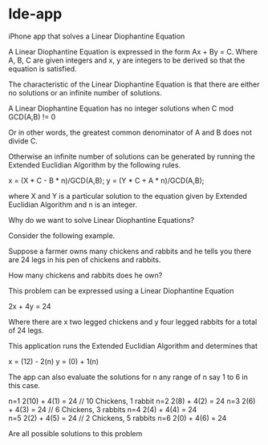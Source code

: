 # lde-app
iPhone app that solves a Linear Diophantine Equation

A Linear Diophantine Equation is expressed in the form Ax + By = C.
Where A, B, C are given integers and x, y are integers to be
derived so that the equation is satisfied.

The characteristic of the Linear Diophantine Equation is that
there are either no solutions or an infinite number of solutions.

A Linear Diophantine Equation has no integer solutions when
C mod GCD(A,B) != 0

Or in other words, the greatest common denominator of A and B does
not divide C.

Otherwise an infinite number of solutions can be generated by
running the Extended Euclidian Algorithm by the following
rules.

x = (X * C - B * n)/GCD(A,B);
y = (Y * C + A * n)/GCD(A,B);

where X and Y is a particular solution to the equation given by
Extended Euclidian Algorithm and n is an integer.

Why do we want to solve Linear Diophantine Equations?

Consider the following example.

Suppose a farmer owns many chickens and rabbits and he tells
you there are 24 legs in his pen of chickens and rabbits.

How many chickens and rabbits does he own?

This problem can be expressed using a Linear Diophantine Equation

2x + 4y = 24

Where there are x two legged chickens and y four legged rabbits
for a total of 24 legs.

This application runs the Extended Euclidian Algorithm and
determines that

x = (12) - 2(n)
y = (0) + 1(n)

The app can also evaluate the solutions for n any range of n
say 1 to 6 in this case.

n=1  2(10) + 4(1) = 24 // 10 Chickens, 1 rabbit
n=2  2(8) + 4(2) = 24
n=3  2(6) + 4(3) = 24  // 6 Chickens, 3 rabbits
n=4  2(4) + 4(4) = 24  
n=5  2(2) + 4(5) = 24  // 2 Chickens, 5 rabbits
n=6  2(0) + 4(6) = 24

Are all possible solutions to this problem
